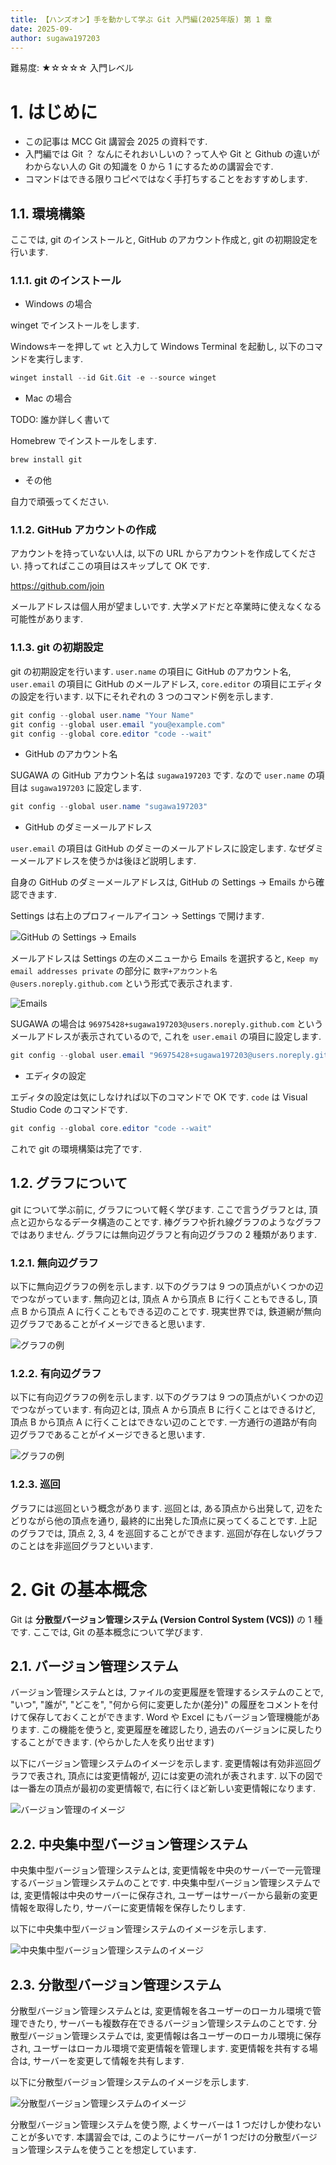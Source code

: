 ```yaml
---
title: 【ハンズオン】手を動かして学ぶ Git 入門編(2025年版) 第 1 章
date: 2025-09-
author: sugawa197203
---
```


難易度: ★☆☆☆☆ 入門レベル

# 1. はじめに

* この記事は MCC Git 講習会 2025 の資料です.
* 入門編では Git ？ なんにそれおいしいの？って人や Git と Github の違いがわからない人の Git の知識を 0 から 1 にするための講習会です.
* コマンドはできる限りコピペではなく手打ちすることをおすすめします.

## 1.1. 環境構築

ここでは, git のインストールと, GitHub のアカウント作成と, git の初期設定を行います.

### 1.1.1. git のインストール

* Windows の場合

winget でインストールをします.

Windowsキーを押して `wt` と入力して Windows Terminal を起動し, 以下のコマンドを実行します.

```powershell
winget install --id Git.Git -e --source winget
``` 

* Mac の場合

TODO: 誰か詳しく書いて

Homebrew でインストールをします.

```bash
brew install git
```

* その他

自力で頑張ってください.

### 1.1.2. GitHub アカウントの作成

アカウントを持っていない人は, 以下の URL からアカウントを作成してください. 持ってればここの項目はスキップして OK です.

https://github.com/join

メールアドレスは個人用が望ましいです. 大学メアドだと卒業時に使えなくなる可能性があります.

### 1.1.3. git の初期設定

git の初期設定を行います. `user.name` の項目に GitHub のアカウント名, `user.email` の項目に GitHub のメールアドレス, `core.editor` の項目にエディタの設定を行います. 以下にそれぞれの 3 つのコマンド例を示します.

```powershell
git config --global user.name "Your Name"
git config --global user.email "you@example.com"
git config --global core.editor "code --wait"
```

* GitHub のアカウント名

SUGAWA の GitHub アカウント名は `sugawa197203` です. なので `user.name` の項目は `sugawa197203` に設定します.

```powershell
git config --global user.name "sugawa197203"
```

* GitHub のダミーメールアドレス

`user.email` の項目は GitHub のダミーのメールアドレスに設定します. なぜダミーメールアドレスを使うかは後ほど説明します.

自身の GitHub のダミーメールアドレスは, GitHub の Settings -> Emails から確認できます.

Settings は右上のプロフィールアイコン -> Settings で開けます.

![GitHub の Settings -> Emails](./img/githubmail1.png)

メールアドレスは Settings の左のメニューから Emails を選択すると, `Keep my email addresses private` の部分に `数字+アカウント名@users.noreply.github.com` という形式で表示されます.

![Emails](./img/githubmail2.png)

SUGAWA の場合は `96975428+sugawa197203@users.noreply.github.com` というメールアドレスが表示されているので, これを `user.email` の項目に設定します.

```powershell
git config --global user.email "96975428+sugawa197203@users.noreply.github.com"
```

* エディタの設定

エディタの設定は気にしなければ以下のコマンドで OK です. `code` は Visual Studio Code のコマンドです.

```powershell
git config --global core.editor "code --wait"
```

これで git の環境構築は完了です.

## 1.2. グラフについて

git について学ぶ前に, グラフについて軽く学びます. ここで言うグラフとは, 頂点と辺からなるデータ構造のことです. 棒グラフや折れ線グラフのようなグラフではありません. グラフには無向辺グラフと有向辺グラフの 2 種類があります.

### 1.2.1. 無向辺グラフ

以下に無向辺グラフの例を示します. 以下のグラフは 9 つの頂点がいくつかの辺でつながっています. 無向辺とは, 頂点 A から頂点 B に行くこともできるし, 頂点 B から頂点 A に行くこともできる辺のことです. 現実世界では, 鉄道網が無向辺グラフであることがイメージできると思います.

![グラフの例](./img/graphex.svg)

### 1.2.2. 有向辺グラフ

以下に有向辺グラフの例を示します. 以下のグラフは 9 つの頂点がいくつかの辺でつながっています. 有向辺とは, 頂点 A から頂点 B に行くことはできるけど, 頂点 B から頂点 A に行くことはできない辺のことです. 一方通行の道路が有向辺グラフであることがイメージできると思います.

![グラフの例](./img/graphdi.svg)

### 1.2.3. 巡回

グラフには巡回という概念があります. 巡回とは, ある頂点から出発して, 辺をたどりながら他の頂点を通り, 最終的に出発した頂点に戻ってくることです. 上記のグラフでは, 頂点 2, 3, 4 を巡回することができます. 巡回が存在しないグラフのことはを非巡回グラフといいます.

# 2. Git の基本概念

Git は **分散型バージョン管理システム (Version Control System (VCS))** の 1 種です. ここでは, Git の基本概念について学びます.

## 2.1. バージョン管理システム

バージョン管理システムとは, ファイルの変更履歴を管理するシステムのことで, "いつ", "誰が", "どこを", "何から何に変更したか(差分)" の履歴をコメントを付けて保存しておくことができます. Word や Excel にもバージョン管理機能があります. この機能を使うと, 変更履歴を確認したり, 過去のバージョンに戻したりすることができます. (やらかした人を炙り出せます)

以下にバージョン管理システムのイメージを示します. 変更情報は有効非巡回グラフで表され, 頂点には変更情報が, 辺には変更の流れが表されます. 以下の図では一番左の頂点が最初の変更情報で, 右に行くほど新しい変更情報になります.

![バージョン管理のイメージ](./img/vcs.svg)

## 2.2. 中央集中型バージョン管理システム

中央集中型バージョン管理システムとは, 変更情報を中央のサーバーで一元管理するバージョン管理システムのことです. 中央集中型バージョン管理システムでは, 変更情報は中央のサーバーに保存され, ユーザーはサーバーから最新の変更情報を取得したり, サーバーに変更情報を保存したりします.

以下に中央集中型バージョン管理システムのイメージを示します.

![中央集中型バージョン管理システムのイメージ](./img/central.svg)

## 2.3. 分散型バージョン管理システム

分散型バージョン管理システムとは, 変更情報を各ユーザーのローカル環境で管理できたり, サーバーも複数存在できるバージョン管理システムのことです. 分散型バージョン管理システムでは, 変更情報は各ユーザーのローカル環境に保存され, ユーザーはローカル環境で変更情報を管理します. 変更情報を共有する場合は, サーバーを変更して情報を共有します.

以下に分散型バージョン管理システムのイメージを示します.

![分散型バージョン管理システムのイメージ](./img/bunsan.svg)

分散型バージョン管理システムを使う際, よくサーバーは 1 つだけしか使わないことが多いです. 本講習会では, このようにサーバーが 1 つだけの分散型バージョン管理システムを使うことを想定しています.


